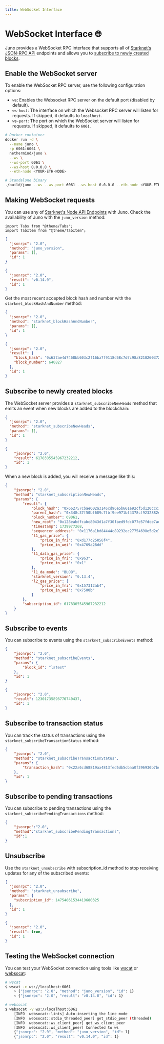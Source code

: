 ```yaml
---
title: WebSocket Interface
---
```


# WebSocket Interface :globe_with_meridians:

Juno provides a WebSocket RPC interface that supports all of [Starknet's JSON-RPC API](https://playground.open-rpc.org/?uiSchema%5BappBar%5D%5Bui:splitView%5D=false&schemaUrl=https://raw.githubusercontent.com/starkware-libs/starknet-specs/v0.8.0/api/starknet_api_openrpc.json&uiSchema%5BappBar%5D%5Bui:input%5D=false&uiSchema%5BappBar%5D%5Bui:darkMode%5D=true&uiSchema%5BappBar%5D%5Bui:examplesDropdown%5D=false) endpoints and allows you to [subscribe to newly created blocks](#subscribe-to-newly-created-blocks).

## Enable the WebSocket server

To enable the WebSocket RPC server, use the following configuration options:

- `ws`: Enables the Websocket RPC server on the default port (disabled by default).
- `ws-host`: The interface on which the Websocket RPC server will listen for requests. If skipped, it defaults to `localhost`.
- `ws-port`: The port on which the WebSocket server will listen for requests. If skipped, it defaults to `6061`.

```bash
# Docker container
docker run -d \
  --name juno \
  -p 6061:6061 \
  nethermind/juno \
  --ws \
  --ws-port 6061 \
  --ws-host 0.0.0.0 \
  --eth-node <YOUR-ETH-NODE>

# Standalone binary
./build/juno --ws --ws-port 6061 --ws-host 0.0.0.0 --eth-node <YOUR-ETH-NODE>
```

## Making WebSocket requests

You can use any of [Starknet's Node API Endpoints](https://playground.open-rpc.org/?uiSchema%5BappBar%5D%5Bui:splitView%5D=false&schemaUrl=https://raw.githubusercontent.com/starkware-libs/starknet-specs/v0.7.0/api/starknet_api_openrpc.json&uiSchema%5BappBar%5D%5Bui:input%5D=false&uiSchema%5BappBar%5D%5Bui:darkMode%5D=true&uiSchema%5BappBar%5D%5Bui:examplesDropdown%5D=false) with Juno. Check the availability of Juno with the `juno_version` method:

```mdx-code-block
import Tabs from "@theme/Tabs";
import TabItem from "@theme/TabItem";
```

<Tabs>
<TabItem value="request" label="Request">

```json
{
  "jsonrpc": "2.0",
  "method": "juno_version",
  "params": [],
  "id": 1
}
```

</TabItem>
<TabItem value="response" label="Response">

```json
{
  "jsonrpc": "2.0",
  "result": "v0.14.0",
  "id": 1
}
```

</TabItem>
</Tabs>

Get the most recent accepted block hash and number with the `starknet_blockHashAndNumber` method:

<Tabs>
<TabItem value="request" label="Request">

```json
{
  "jsonrpc": "2.0",
  "method": "starknet_blockHashAndNumber",
  "params": [],
  "id": 1
}
```

</TabItem>
<TabItem value="response" label="Response">

```json
{
  "jsonrpc": "2.0",
  "result": {
    "block_hash": "0x637ae4d7468bb603c2f16ba7f9118d58c7d7c98a8210260372e83e7c9df443a",
    "block_number": 640827
  },
  "id": 1
}
```

</TabItem>
</Tabs>

## Subscribe to newly created blocks

The WebSocket server provides a `starknet_subscribeNewHeads` method that emits an event when new blocks are added to the blockchain:

<Tabs>
<TabItem value="request" label="Request">

```json
{
  "jsonrpc": "2.0",
  "method": "starknet_subscribeNewHeads",
  "params": [],
  "id": 1
}
```

</TabItem>
<TabItem value="response" label="Response">

```json
{
    "jsonrpc": "2.0",
    "result": 6178305545967232212,
    "id": 1
}
```

</TabItem>
</Tabs>

When a new block is added, you will receive a message like this:

```json
{
    "jsonrpc": "2.0",
    "method": "starknet_subscriptionNewHeads",
    "params": {
        "result": {
            "block_hash": "0x662757cbae602a3146cd96e5b661e92cf5d120ccc1d9ac6e78bee200afddfd5",
            "parent_hash": "0x348c37f50bf689c7fbf9ee971bf4378cf9232882e7a61eb2117486ee61236b1",
            "block_number": 69061,
            "new_root": "0x128eabdfcabc8043d1a7f30faed9fdc077e57fdce7aeb072c514b132e99c499",
            "timestamp": 1739977268,
            "sequencer_address": "0x1176a1bd84444c89232ec27754698e5d2e7e1a7f1539f12027f28b23ec9f3d8",
            "l1_gas_price": {
                "price_in_fri": "0xd177c25056f4",
                "price_in_wei": "0x4769a28dd"
            },
            "l1_data_gas_price": {
                "price_in_fri": "0x963",
                "price_in_wei": "0x1"
            },
            "l1_da_mode": "BLOB",
            "starknet_version": "0.13.4",
            "l2_gas_price": {
                "price_in_fri": "0x157312ab4",
                "price_in_wei": "0x7500b"
            }
        },
        "subscription_id": 6178305545967232212
    }
}
```

## Subscribe to events

You can subscribe to events using the `starknet_subscribeEvents` method:

<Tabs>
<TabItem value="request" label="Request">

```json
{
    "jsonrpc": "2.0",
    "method": "starknet_subscribeEvents",
    "params": {
        "block_id": "latest"
    },
    "id": 1
}
```

</TabItem>
<TabItem value="response" label="Response">

```json
{
    "jsonrpc": "2.0",
    "result": 12301735893776740437,
    "id": 1
}
```

</TabItem>
</Tabs>

## Subscribe to transaction status

You can track the status of transactions using the `starknet_subscribeTransactionStatus` method:

<Tabs>
<TabItem value="request" label="Request">

```json
{
    "jsonrpc": "2.0",
    "method": "starknet_subscribeTransactionStatus",
    "params": {
        "transaction_hash": "0x22a6cd68819aa4813fed5db5cbaa0f396936b7bd53e4de51ef19ab57317de7c"
    },
    "id": 1
}
```
</TabItem>
</Tabs>

## Subscribe to pending transactions

You can subscribe to pending transactions using the `starknet_subscribePendingTransactions` method:

<Tabs>
<TabItem value="request" label="Request">

```json
{
	"jsonrpc":"2.0",
	"method":"starknet_subscribePendingTransactions",
	"id":1
}
```

</TabItem>
</Tabs>

## Unsubscribe

Use the `starknet_unsubscribe` with subscription_id method to stop receiving updates for any of the subscribed events:

<Tabs>
<TabItem value="request" label="Request">

```json
{
  "jsonrpc": "2.0",
  "method": "starknet_unsubscribe",
  "params": {
    "subscription_id": 14754861534419680325
  },
  "id": 1
}
```

</TabItem>
<TabItem value="response" label="Response">

```json
{
  "jsonrpc": "2.0",
  "result": true,
  "id": 1
}
```

</TabItem>
</Tabs>

## Testing the WebSocket connection

You can test your WebSocket connection using tools like [wscat](https://github.com/websockets/wscat) or [websocat](https://github.com/vi/websocat):

```bash
# wscat
$ wscat -c ws://localhost:6061
    > {"jsonrpc": "2.0", "method": "juno_version", "id": 1}
    < {"jsonrpc": "2.0", "result": "v0.14.0", "id": 1}

# websocat
$ websocat -v ws://localhost:6061
    [INFO  websocat::lints] Auto-inserting the line mode
    [INFO  websocat::stdio_threaded_peer] get_stdio_peer (threaded)
    [INFO  websocat::ws_client_peer] get_ws_client_peer
    [INFO  websocat::ws_client_peer] Connected to ws
    {"jsonrpc": "2.0", "method": "juno_version", "id": 1}
    {"jsonrpc": "2.0", "result": "v0.14.0", "id": 1}
```